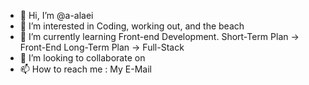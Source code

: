 - 👋 Hi, I’m @a-alaei
- 👀 I’m interested in Coding, working out, and the beach
- 🌱 I’m currently learning Front-end Development. Short-Term Plan -> Front-End Long-Term Plan -> Full-Stack
- 💞️ I’m looking to collaborate on 
- 📫 How to reach me : My E-Mail

<!---
a-alaei/a-alaei is a ✨ special ✨ repository because its `README.md` (this file) appears on your GitHub profile.
You can click the Preview link to take a look at your changes.
--->
